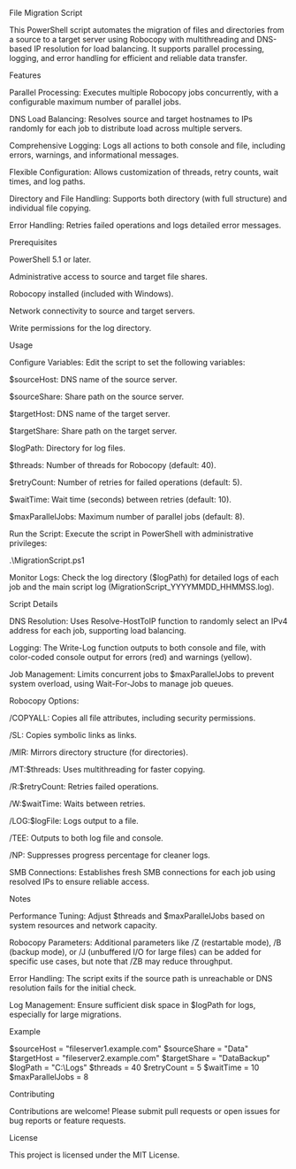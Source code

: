 File Migration Script

This PowerShell script automates the migration of files and directories from a source to a target server using Robocopy with multithreading and DNS-based IP resolution for load balancing. It supports parallel processing, logging, and error handling for efficient and reliable data transfer.

Features





Parallel Processing: Executes multiple Robocopy jobs concurrently, with a configurable maximum number of parallel jobs.



DNS Load Balancing: Resolves source and target hostnames to IPs randomly for each job to distribute load across multiple servers.



Comprehensive Logging: Logs all actions to both console and file, including errors, warnings, and informational messages.



Flexible Configuration: Allows customization of threads, retry counts, wait times, and log paths.



Directory and File Handling: Supports both directory (with full structure) and individual file copying.



Error Handling: Retries failed operations and logs detailed error messages.

Prerequisites





PowerShell 5.1 or later.



Administrative access to source and target file shares.



Robocopy installed (included with Windows).



Network connectivity to source and target servers.



Write permissions for the log directory.

Usage





Configure Variables: Edit the script to set the following variables:





$sourceHost: DNS name of the source server.



$sourceShare: Share path on the source server.



$targetHost: DNS name of the target server.



$targetShare: Share path on the target server.



$logPath: Directory for log files.



$threads: Number of threads for Robocopy (default: 40).



$retryCount: Number of retries for failed operations (default: 5).



$waitTime: Wait time (seconds) between retries (default: 10).



$maxParallelJobs: Maximum number of parallel jobs (default: 8).



Run the Script: Execute the script in PowerShell with administrative privileges:

.\MigrationScript.ps1



Monitor Logs: Check the log directory ($logPath) for detailed logs of each job and the main script log (MigrationScript_YYYYMMDD_HHMMSS.log).

Script Details





DNS Resolution: Uses Resolve-HostToIP function to randomly select an IPv4 address for each job, supporting load balancing.



Logging: The Write-Log function outputs to both console and file, with color-coded console output for errors (red) and warnings (yellow).



Job Management: Limits concurrent jobs to $maxParallelJobs to prevent system overload, using Wait-For-Jobs to manage job queues.



Robocopy Options:





/COPYALL: Copies all file attributes, including security permissions.



/SL: Copies symbolic links as links.



/MIR: Mirrors directory structure (for directories).



/MT:$threads: Uses multithreading for faster copying.



/R:$retryCount: Retries failed operations.



/W:$waitTime: Waits between retries.



/LOG:$logFile: Logs output to a file.



/TEE: Outputs to both log file and console.



/NP: Suppresses progress percentage for cleaner logs.



SMB Connections: Establishes fresh SMB connections for each job using resolved IPs to ensure reliable access.

Notes





Performance Tuning: Adjust $threads and $maxParallelJobs based on system resources and network capacity.



Robocopy Parameters: Additional parameters like /Z (restartable mode), /B (backup mode), or /J (unbuffered I/O for large files) can be added for specific use cases, but note that /ZB may reduce throughput.



Error Handling: The script exits if the source path is unreachable or DNS resolution fails for the initial check.



Log Management: Ensure sufficient disk space in $logPath for logs, especially for large migrations.

Example

$sourceHost = "fileserver1.example.com"
$sourceShare = "Data"
$targetHost = "fileserver2.example.com"
$targetShare = "DataBackup"
$logPath = "C:\Logs"
$threads = 40
$retryCount = 5
$waitTime = 10
$maxParallelJobs = 8

Contributing

Contributions are welcome! Please submit pull requests or open issues for bug reports or feature requests.

License

This project is licensed under the MIT License.
